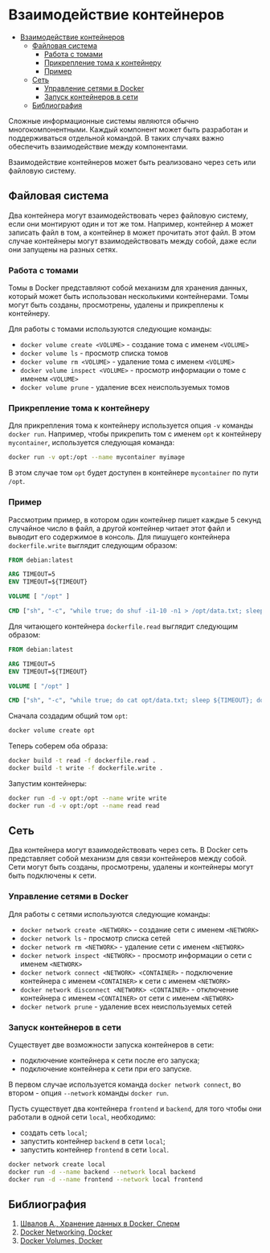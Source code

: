 # Взаимодействие контейнеров

- [Взаимодействие контейнеров](#взаимодействие-контейнеров)
  - [Файловая система](#файловая-система)
    - [Работа с томами](#работа-с-томами)
    - [Прикрепление тома к контейнеру](#прикрепление-тома-к-контейнеру)
    - [Пример](#пример)
  - [Сеть](#сеть)
    - [Управление сетями в Docker](#управление-сетями-в-docker)
    - [Запуск контейнеров в сети](#запуск-контейнеров-в-сети)
  - [Библиография](#библиография)

Сложные информационные системы являются обычно многокомпонентными. Каждый компонент может быть разработан и поддерживаться отдельной командой. В таких случаях важно обеспечить взаимодействие между компонентами.

Взаимодействие контейнеров может быть реализовано через сеть или файловую систему.

## Файловая система

Два контейнера могут взаимодействовать через файловую систему, если они монтируют один и тот же том. Например, контейнер `A` может записать файл в том, а контейнер `B` может прочитать этот файл. В этом случае контейнеры могут взаимодействовать между собой, даже если они запущены на разных сетях.

### Работа с томами

Томы в Docker представляют собой механизм для хранения данных, который может быть использован несколькими контейнерами. Томы могут быть созданы, просмотрены, удалены и прикреплены к контейнеру.

Для работы с томами используются следующие команды:

- `docker volume create <VOLUME>` - создание тома с именем `<VOLUME>`
- `docker volume ls` - просмотр списка томов
- `docker volume rm <VOLUME>` - удаление тома с именем `<VOLUME>`
- `docker volume inspect <VOLUME>` - просмотр информации о томе с именем `<VOLUME>`
- `docker volume prune` - удаление всех неиспользуемых томов

### Прикрепление тома к контейнеру

Для прикрепления тома к контейнеру используется опция `-v` команды `docker run`. Например, чтобы прикрепить том с именем `opt` к контейнеру `mycontainer`, используется следующая команда:

```bash
docker run -v opt:/opt --name mycontainer myimage
```

В этом случае том `opt` будет доступен в контейнере `mycontainer` по пути `/opt`.

### Пример

Рассмотрим пример, в котором один контейнер пишет каждые 5 секунд случайное число в файл, а другой контейнер читает этот файл и выводит его содержимое в консоль. Для пишущего контейнера `dockerfile.write` выглядит следующим образом:

```Dockerfile
FROM debian:latest

ARG TIMEOUT=5
ENV TIMEOUT=${TIMEOUT}

VOLUME [ "/opt" ]

CMD ["sh", "-c", "while true; do shuf -i1-10 -n1 > /opt/data.txt; sleep ${TIMEOUT}; done"]
```

Для читающего контейнера `dockerfile.read` выглядит следующим образом:

```Dockerfile
FROM debian:latest

ARG TIMEOUT=5
ENV TIMEOUT=${TIMEOUT}

VOLUME [ "/opt" ]

CMD ["sh", "-c", "while true; do cat opt/data.txt; sleep ${TIMEOUT}; done"]
```

Сначала создадим общий том `opt`:

```bash
docker volume create opt
```

Теперь соберем оба образа:

```bash
docker build -t read -f dockerfile.read .
docker build -t write -f dockerfile.write .
```

Запустим контейнеры:

```bash
docker run -d -v opt:/opt --name write write
docker run -d -v opt:/opt --name read read
```

## Сеть

Два контейнера могут взаимодействовать через сеть. В Docker сеть представляет собой механизм для связи контейнеров между собой. Сети могут быть созданы, просмотрены, удалены и контейнеры могут быть подключены к сети.

### Управление сетями в Docker

Для работы с сетями используются следующие команды:

- `docker network create <NETWORK>` - создание сети с именем `<NETWORK>`
- `docker network ls` - просмотр списка сетей
- `docker network rm <NETWORK>` - удаление сети с именем `<NETWORK>`
- `docker network inspect <NETWORK>` - просмотр информации о сети с именем `<NETWORK>`
- `docker network connect <NETWORK> <CONTAINER>` - подключение контейнера с именем `<CONTAINER>` к сети с именем `<NETWORK>`
- `docker network disconnect <NETWORK> <CONTAINER>` - отключение контейнера с именем `<CONTAINER>` от сети с именем `<NETWORK>`
- `docker network prune` - удаление всех неиспользуемых сетей

### Запуск контейнеров в сети

Существует две возможности запуска контейнеров в сети:

- подключение контейнера к сети после его запуска;
- подключение контейнера к сети при его запуске.

В первом случае используется команда `docker network connect`, во втором - опция `--network` команды `docker run`.

Пусть существует два контейнера `frontend` и `backend`, для того чтобы они работали в одной сети `local`, необходимо:

- создать сеть `local`;
- запустить контейнер `backend` в сети `local`;
- запустить контейнер `frontend` в сети `local`.

```bash
docker network create local
docker run -d --name backend --network local backend
docker run -d --name frontend --network local frontend
```

## Библиография

1. [Швалов А., Хранение данных в Docker, Слерм](https://slurm.io/blog/tpost/i5ikrm9fj1-hranenie-dannih-v-docker)
2. [Docker Networking, Docker](https://docs.docker.com/network/)
3. [Docker Volumes, Docker](https://docs.docker.com/storage/volumes/)
